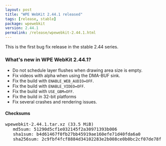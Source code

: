 ```yaml
---
layout: post
title: "WPE WebKit 2.44.1 released"
tags: [release, stable]
package: wpewebkit
version: 2.44.1
permalink: /release/wpewebkit-2.44.1.html
---
```


This is the first bug fix release in the stable 2.44 series.

### What's new in WPE WebKit 2.44.1?

- Do not schedule layer flushes when drawing area size is empty.
- Fix videos with alpha when using the DMA-BUF sink.
- Fix the build with `ENABLE_WEB_AUDIO=OFF`.
- Fix the build with `ENABLE_VIDEO=OFF`.
- Fix the build with `USE_GBM=OFF`.
- Fix the build in 32-bit platforms
- Fix several crashes and rendering issues.

#### Checksums

<pre>
wpewebkit-2.44.1.tar.xz (33.5 MiB)
   md5sum: 51290d5cf1e032145f2a30971393b006
   sha1sum: b4d61467f0fb27bb45919ae160efe71d40fda6a0
   sha256sum: 2c9fbf4fcf8884d34102283e2b008ce0b0bc2cf07de78f564a8b34347e7bc19b
</pre>

